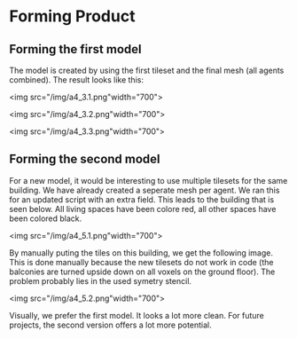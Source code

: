 <!-- # Forming

> Here you should include the process and product of your 4th activity: **Forming**

| Title     | Forming (process): Form (product)                                                                                                                                                                                                                                                                                       |
| --------- | ----------------------------------------------------------------------------------------------------------------------------------------------------------------------------------------------------------------------------------------------------------------------------------------------------------------------- |
| Objective | Document the process and products and provide explanations to ensure reusability of materials.                                                                                                                                                                                                                          |
| Procedure | Finalize the plans and the forms of all functional units. Optionally, choose a way to alter the jaggedness of voxels in the final form by partially bringing in contrasting curvy shapes, for instance as a shell around the building, e.g. through smoothing, relaxation, iso-surfaces, or topological transformation. | -->

# Forming Product

## Forming the first model

The model is created by using the first tileset and the final mesh (all agents combined). The result looks like this:

<img src="/img/a4_3.1.png"width="700">

<img src="/img/a4_3.2.png"width="700">

<img src="/img/a4_3.3.png"width="700">

## Forming the second model

For a new model, it would be interesting to use multiple tilesets for the same building. We have already created a seperate mesh per agent. We ran this for an updated script with an extra field. This leads to the building that is seen below. All living spaces have been colore red, all other spaces have been colored black.

<img src="/img/a4_5.1.png"width="700">

By manually puting the tiles on this building, we get the following image. This is done manually because the new tilesets do not work in code (the balconies are turned upside down on all voxels on the ground floor). The problem probably lies in the used symetry stencil.

<img src="/img/a4_5.2.png"width="700">

Visually, we prefer the first model. It looks a lot more clean. For future projects, the second version offers a lot more potential.